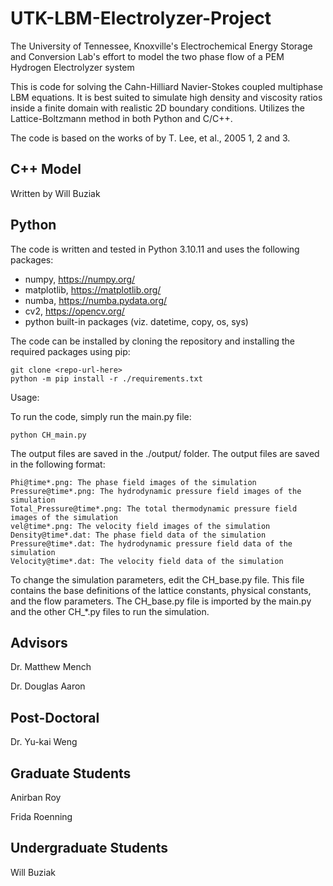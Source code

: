 # UTK-LBM-Electrolyzer-Project

The University of Tennessee, Knoxville's Electrochemical Energy Storage and Conversion Lab's effort to model the two phase flow of a PEM Hydrogen Electrolyzer system

This is code for solving the Cahn-Hilliard Navier-Stokes coupled multiphase LBM equations. It is best suited to simulate high density and viscosity ratios inside a finite domain with realistic 2D boundary conditions. Utilizes the Lattice-Boltzmann method in both Python and C/C++.

The code is based on the works of by T. Lee, et al., 2005 1, 2 and 3.

## C++ Model
Written by Will Buziak

## Python

The code is written and tested in Python 3.10.11 and uses the following packages:

   - numpy, https://numpy.org/
   - matplotlib, https://matplotlib.org/
   - numba, https://numba.pydata.org/
   - cv2, https://opencv.org/
   - python built-in packages (viz. datetime, copy, os, sys)

The code can be installed by cloning the repository and installing the required packages using pip:
```
git clone <repo-url-here>
python -m pip install -r ./requirements.txt
```

Usage:

To run the code, simply run the main.py file:
```
python CH_main.py
```
The output files are saved in the ./output/ folder. The output files are saved in the following format:

    Phi@time*.png: The phase field images of the simulation
    Pressure@time*.png: The hydrodynamic pressure field images of the simulation
    Total_Pressure@time*.png: The total thermodynamic pressure field images of the simulation
    vel@time*.png: The velocity field images of the simulation
    Density@time*.dat: The phase field data of the simulation
    Pressure@time*.dat: The hydrodynamic pressure field data of the simulation
    Velocity@time*.dat: The velocity field data of the simulation

To change the simulation parameters, edit the CH_base.py file. This file contains the base definitions of the lattice constants, physical constants, and the flow parameters. The CH_base.py file is imported by the main.py and the other CH_*.py files to run the simulation.

## Advisors

Dr. Matthew Mench

Dr. Douglas Aaron

## Post-Doctoral

Dr. Yu-kai Weng

## Graduate Students

Anirban Roy

Frida Roenning 

## Undergraduate Students

Will Buziak
